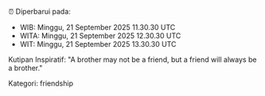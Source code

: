 ⏰ Diperbarui pada:
- WIB: Minggu, 21 September 2025 11.30.30 UTC
- WITA: Minggu, 21 September 2025 12.30.30 UTC
- WIT: Minggu, 21 September 2025 13.30.30 UTC

Kutipan Inspiratif:
"A brother may not be a friend, but a friend will always be a brother."


Kategori: friendship

